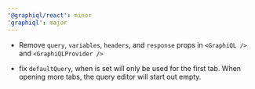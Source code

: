 ```yaml
---
'@graphiql/react': minor
'graphiql': major
---
```


- Remove `query`, `variables`, `headers`, and `response` props in `<GraphiQL />` and `<GraphiQLProvider />`

- fix `defaultQuery`, when is set will only be used for the first tab. When opening more tabs, the query editor will start out empty.
